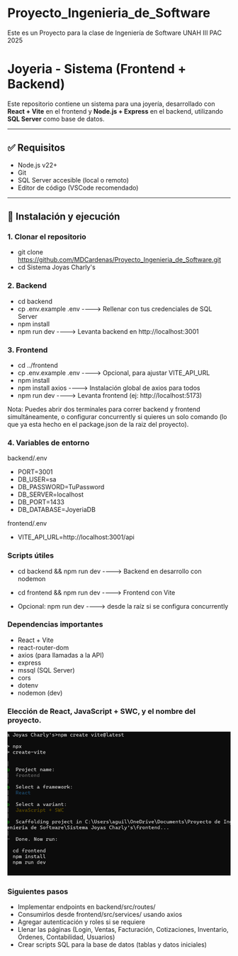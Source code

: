 # Proyecto_Ingenieria_de_Software
Este es un Proyecto para la clase de Ingeniería de Software UNAH III PAC 2025

# Joyeria - Sistema (Frontend + Backend)

Este repositorio contiene un sistema para una joyería, desarrollado con **React + Vite** en el frontend y **Node.js + Express** en el backend, utilizando **SQL Server** como base de datos.

---

## ✅ Requisitos

- Node.js v22+  
- Git  
- SQL Server accesible (local o remoto)  
- Editor de código (VSCode recomendado)  

---

## 🚀 Instalación y ejecución

### 1. Clonar el repositorio
- git clone https://github.com/MDCardenas/Proyecto_Ingenieria_de_Software.git
- cd Sistema Joyas Charly's

### 2. Backend
- cd backend
- cp .env.example .env              ----> Rellenar con tus credenciales de SQL Server
- npm install
- npm run dev                   ----> Levanta backend en http://localhost:3001

### 3. Frontend
- cd ../frontend
- cp .env.example .env          ----> Opcional, para ajustar VITE_API_URL
- npm install
- npm install axios             ----> Instalación global de axios para todos
- npm run dev                   ----> Levanta frontend (ej: http://localhost:5173)

Nota: Puedes abrir dos terminales para correr backend y frontend simultáneamente, o configurar concurrently si quieres un solo comando (lo que ya esta hecho en el package.json de la raiz del proyecto).

### 4. Variables de entorno
backend/.env

- PORT=3001
- DB_USER=sa
- DB_PASSWORD=TuPassword
- DB_SERVER=localhost
- DB_PORT=1433
- DB_DATABASE=JoyeriaDB

frontend/.env

- VITE_API_URL=http://localhost:3001/api

### Scripts útiles

- cd backend && npm run dev ----> Backend en desarrollo con nodemon

- cd frontend && npm run dev ----> Frontend con Vite

- Opcional: npm run dev ----> desde la raíz si se configura concurrently

### Dependencias importantes

- React + Vite
- react-router-dom
- axios (para llamadas a la API)
- express
- mssql (SQL Server)
- cors
- dotenv
- nodemon (dev)

### Elección de React, JavaScript + SWC, y el nombre del proyecto.

![Creación del proyecto en Vite](assets/captura.png)

### Siguientes pasos

- Implementar endpoints en backend/src/routes/
- Consumirlos desde frontend/src/services/ usando axios
- Agregar autenticación y roles si se requiere
- Llenar las páginas (Login, Ventas, Facturación, Cotizaciones, Inventario, Órdenes, Contabilidad, Usuarios)
- Crear scripts SQL para la base de datos (tablas y datos iniciales)